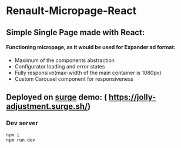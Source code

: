 # Renault-Micropage-React

## Simple Single Page made with React:

#### Functioning micropage, as it would be used for Expander ad format:

- Maximum of the components abstraction
- Configurator loading and error states
- Fully responsive(max-width of the main container is 1080px)
- Custom Carousel component for responsiveness

## Deployed on [surge](https://surge.sh/) demo: ( https://jolly-adjustment.surge.sh/)

### Dev server

```
npm i
npm run dev
```
